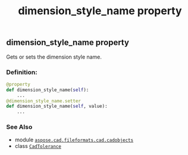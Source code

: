 ﻿---
title: dimension_style_name property
second_title: Aspose.CAD for Python via .NET API References
description: 
type: docs
weight: 170
url: /python-net/aspose.cad.fileformats.cad.cadobjects/cadtolerance/dimension_style_name/
is_root: false
---

## dimension_style_name property


Gets or sets the dimension style name.
### Definition:
```python
@property
def dimension_style_name(self):
    ...
@dimension_style_name.setter
def dimension_style_name(self, value):
    ...
```

### See Also
* module [`aspose.cad.fileformats.cad.cadobjects`](../../)
* class [`CadTolerance`](/cad/python-net/aspose.cad.fileformats.cad.cadobjects/cadtolerance)
